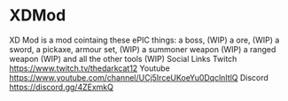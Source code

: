 # XDMod
XD Mod is a mod cointaing these ePIC things: a boss, (WIP) a ore, (WIP) a sword, a pickaxe, armour set, (WIP) a summoner weapon (WIP) a ranged weapon (WIP) and all the other tools (WIP)  Social Links  Twitch https://www.twitch.tv/thedarkcat12  Youtube https://www.youtube.com/channel/UCj5IrceUKoeYu0DqclnItlQ  Discord https://discord.gg/4ZExmkQ
